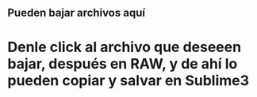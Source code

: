 ## Pueden bajar archivos aquí
# Denle click al archivo que deseeen bajar, después en RAW, y de ahí lo pueden copiar y salvar en Sublime3
